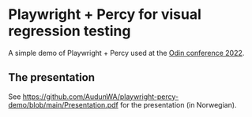 # Playwright + Percy for visual regression testing
A simple demo of Playwright + Percy used at the [Odin conference 2022](https://event.dnd.no/odin/).

## The presentation
See https://github.com/AudunWA/playwright-percy-demo/blob/main/Presentation.pdf for the presentation (in Norwegian).
